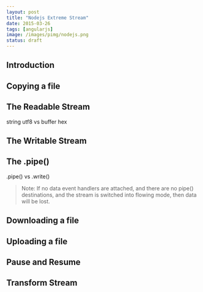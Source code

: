 ```yaml
---
layout: post
title: "Nodejs Extreme Stream"
date: 2015-03-26
tags: [angularjs]
image: /images/pimg/nodejs.png
status: draft
--- 
```


## Introduction 
 
## Copying a file

## The Readable Stream

string utf8 vs buffer hex

## The Writable Stream

## The .pipe()

.pipe() vs .write()

> Note: If no data event handlers are attached, and there are no pipe() destinations, and the stream is switched into flowing mode, then data will be lost.

## Downloading a file

## Uploading a file

## Pause and Resume  

## Transform Stream 



